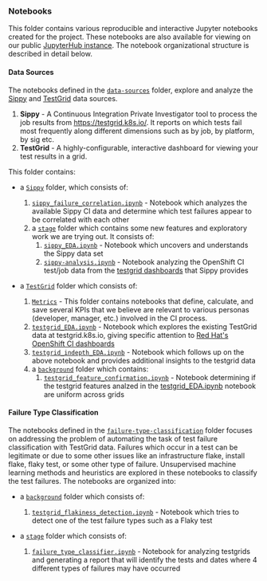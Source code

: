 ### Notebooks

This folder contains various reproducible and interactive Jupyter notebooks created for the project. These notebooks are also available for viewing on our public [JupyterHub instance](https://jupyterhub-opf-jupyterhub.apps.zero.massopen.cloud/hub/login).
The notebook organizational structure is described in detail below.

#### Data Sources

The notebooks defined in the [`data-sources`](data-sources) folder, explore and analyze the [Sippy](https://github.com/openshift/sippy) and [TestGrid](https://github.com/GoogleCloudPlatform/testgrid) data sources.

1. **Sippy** - A Continuous Integration Private Investigator tool to process the job results from https://testgrid.k8s.io/. It reports on which tests fail most frequently along different dimensions such as by job, by platform, by sig etc.
2. **TestGrid** -  A highly-configurable, interactive dashboard for viewing your test results in a grid.

This folder contains:

* a [`Sippy`](data-sources/Sippy) folder, which consists of:
  1. [`sippy_failure_correlation.ipynb`](data-sources/Sippy/sippy_failure_correlation.ipynb) - Notebook which analyzes the available Sippy CI data and determine which test failures appear to be correlated with each other
  2. a [`stage`](data-sources/Sippy/stage) folder which contains some new features and exploratory work we are trying out. It consists of:
      1. [`sippy_EDA.ipynb`](data-sources/Sippy/stage/sippy_EDA.ipynb) - Notebook which uncovers and understands the Sippy data set
      2. [`sippy-analysis.ipynb`](data-sources/Sippy/stage/sippy-analysis.ipynb) - Notebook analyzing the OpenShift CI test/job data from the [testgrid dashboards](https://testgrid.k8s.io/redhat-openshift-informing) that Sippy provides

* a [`TestGrid`](data-sources/TestGrid) folder which consists of:
  1. [`Metrics`](data-sources/TestGrid/metrics) - This folder contains notebooks that define, calculate, and save several KPIs that we believe are relevant to various personas (developer, manager, etc.) involved in the CI process.
  1. [`testgrid_EDA.ipynb`](data-sources/TestGrid/testgrid_EDA.ipynb) - Notebook which explores the existing TestGrid data at testgrid.k8s.io, giving specific attention to [Red Hat's OpenShift CI dashboards](https://testgrid.k8s.io/redhat-openshift-informing)
  2. [`testgrid_indepth_EDA.ipynb`](data-sources/TestGrid/testgrid_indepth_EDA.ipynb) - Notebook which follows up on the above notebook and provides additional insights to the testgrid data
  3. a [`background`](data-sources/TestGrid/background) folder which contains:
      1. [`testgrid_feature_confirmation.ipynb`](data-sources/TestGrid/background/testgrid_feature_confirmation.ipynb) - Notebook determining if the testgrid features analzed in the [testgrid_EDA.ipynb](https://github.com/aicoe-aiops/ocp-ci-analysis/blob/master/notebooks/data-sources/TestGrid/testgrid_EDA.ipynb) notebook are uniform across grids

#### Failure Type Classification

The notebooks defined in the [`failure-type-classification`](failure-type-classification) folder focuses on addressing the problem of automating the task of test failure classification with TestGrid data. Failures which occur in a test can be legitimate or due to some other issues like an infrastructure flake, install flake, flaky test, or some other type of failure. Unsupervised machine learning methods and heuristics are explored in these notebooks to classify the test failures. The notebooks are organized into:

* a [`background`](failure-type-classification/background) folder which consists of:
  1. [`testgrid_flakiness_detection.ipynb`](failure-type-classification/background/testgrid_flakiness_detection.ipynb) - Notebook which tries to detect one of the test failure types such as a Flaky test

* a [`stage`](failure-type-classification/stage) folder which consists of:
  1. [`failure_type_classifier.ipynb`](failure-type-classification/stage/failure_type_classifier.ipynb) - Notebook for analyzing testgrids and generating a report that will identify the tests and dates where 4 different types of failures may have occurred
